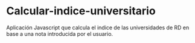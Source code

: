 # Calcular-indice-universitario
Aplicación Javascript que calcula el indice de las universidades de RD en base a una nota introducida por el usuario. 
